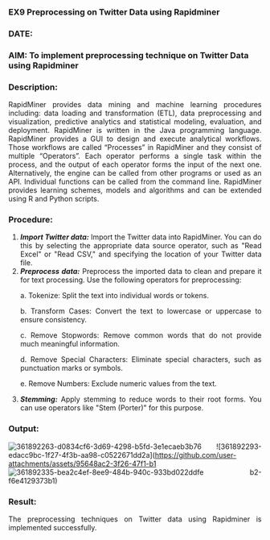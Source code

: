 ### EX9 Preprocessing on Twitter Data using Rapidminer
### DATE: 
### AIM: To implement preprocessing technique on Twitter Data using Rapidminer
### Description: 
<div align = "justify">
RapidMiner provides data mining and machine learning procedures including: data loading and transformation (ETL), data preprocessing and visualization, 
predictive analytics and statistical modeling, evaluation, and deployment. RapidMiner is written in the Java programming language. 
RapidMiner provides a GUI to design and execute analytical workflows. Those workflows are called “Processes” in RapidMiner and they consist of multiple “Operators”. 
Each operator performs a single task within the process, and the output of each operator forms the input of the next one. Alternatively, the engine can be called from 
other programs or used as an API. Individual functions can be called from the command line. 
RapidMiner provides learning schemes, models and algorithms and can be extended using R and Python scripts.

### Procedure:
1) ***Import Twitter data:*** Import the Twitter data into RapidMiner. You can do this by selecting the appropriate
data source operator, such as "Read Excel" or "Read CSV," and specifying the location of your Twitter data
file.
2) ***Preprocess data:*** Preprocess the imported data to clean and prepare it for text processing. Use the following
operators for preprocessing:
    <p>a. Tokenize: Split the text into individual words or tokens.
    <p>b. Transform Cases: Convert the text to lowercase or uppercase to ensure consistency.
    <p>c. Remove Stopwords: Remove common words that do not provide much meaningful information.
    <p>d. Remove Special Characters: Eliminate special characters, such as punctuation marks or symbols.
    <p>e. Remove Numbers: Exclude numeric values from the text.
3) ***Stemming:*** Apply stemming to reduce words to their root forms. You can use operators like "Stem (Porter)"
for this purpose.


### Output:



![361892263-d0834cf6-3d69-4298-b5fd-3e1ecaeb3b76](https://github.com/user-attachments/assets/e7d3714b-9983-4aa3-bad1-8fd48fea47af)
![361892293-edacc9bc-1f27-4f3b-aa98-c0522671dd2a](https://github.com/user-attachments/assets/95648ac2-3f26-47f1-b1
![361892335-bea2c4ef-8ee9-484b-940c-933bd022ddfe](https://github.com/user-attachments/assets/697f2a76-c086-4e9d-9382-6fbf1b274623)
b2-f6e4129373b1)




### Result:
The preprocessing techniques on Twitter data using Rapidminer is implemented successfully.
